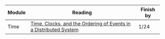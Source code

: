 |Module | Reading | Finish by | 
|----------|----------|-----------|
|Time| [Time, Clocks, and the Ordering of Events in a Distributed System](http://amturing.acm.org/p558-lamport.pdf)| 1/24|

